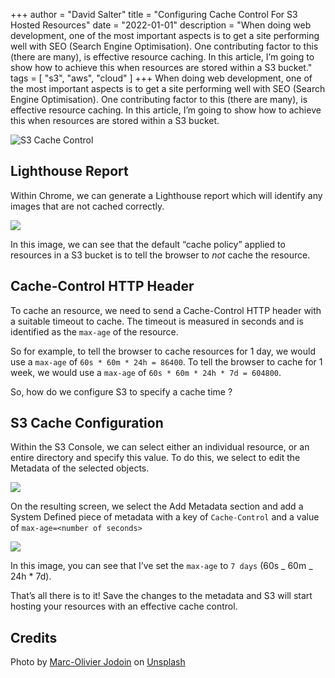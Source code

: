 +++
author = "David Salter"
title = "Configuring Cache Control For S3 Hosted Resources"
date = "2022-01-01"
description = "When doing web development, one of the most important aspects is to get a site performing well with SEO (Search Engine Optimisation). One contributing factor to this (there are many), is effective resource caching. In this article, I’m going to show how to achieve this when resources are stored within a S3 bucket."
tags = [
    "s3",
    "aws",
    "cloud"
]
+++
When doing web development, one of the most important aspects is to get a site performing well with SEO (Search Engine Optimisation). One contributing factor to this (there are many), is effective resource caching. In this article, I’m going to show how to achieve this when resources are stored within a S3 bucket.

![S3 Cache Control](/static/assets/marc-olivier-jodoin-NqOInJ-ttqM-unsplash.jpg)

## Lighthouse Report

Within Chrome, we can generate a Lighthouse report which will identify any images that are not cached correctly.

![](/static/assets/lighthouse.png)

In this image, we can see that the default “cache policy” applied to resources in a S3 bucket is to tell the browser to _not_ cache the resource.

## Cache-Control HTTP Header

To cache an resource, we need to send a Cache-Control HTTP header with a suitable timeout to cache. The timeout is measured in seconds and is identified as the `max-age` of the resource.

So for example, to tell the browser to cache resources for 1 day, we would use a `max-age` of `60s * 60m * 24h = 86400`. To tell the browser to cache for 1 week, we would use a `max-age` of `60s * 60m * 24h * 7d = 604800`.

So, how do we configure S3 to specify a cache time ?

## S3 Cache Configuration

Within the S3 Console, we can select either an individual resource, or an entire directory and specify this value. To do this, we select to edit the Metadata of the selected objects.

![](/static/assets/editmetadata.png)

On the resulting screen, we select the Add Metadata section and add a System Defined piece of metadata with a key of `Cache-Control` and a value of `max-age=<number of seconds>`

![](/static/assets/addmetadata.png)

In this image, you can see that I’ve set the `max-age` to `7 days` (60s _ 60m _ 24h \* 7d).

That’s all there is to it! Save the changes to the metadata and S3 will start hosting your resources with an effective cache control.

## Credits

Photo by <a href="https://unsplash.com/@marcojodoin?utm_source=unsplash&utm_medium=referral&utm_content=creditCopyText">Marc-Olivier Jodoin</a> on <a href="https://unsplash.com/photos/NqOInJ-ttqM?utm_source=unsplash&utm_medium=referral&utm_content=creditCopyText">Unsplash</a>


